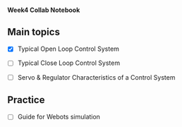 #### Week4 Collab Notebook

Main topics
--------------------------------
- [x] Typical Open Loop Control System
 
- [ ] Typical Close Loop Control System

- [ ] Servo & Regulator Characteristics of a Control System


Practice 
--------------------------------
- [ ] Guide for Webots simulation
